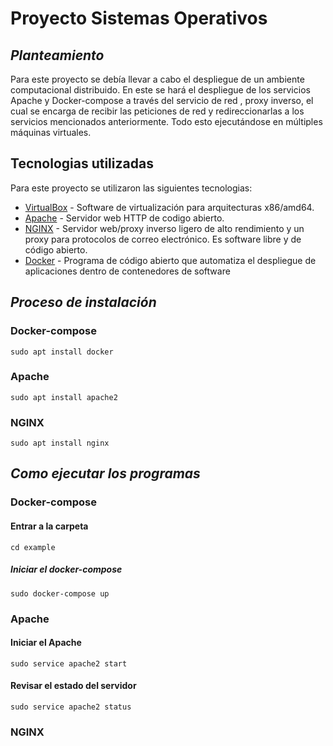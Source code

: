 # Proyecto Sistemas Operativos

## _Planteamiento_

Para este proyecto se debía llevar a cabo el despliegue de un ambiente computacional distribuido. En este se hará el despliegue de los servicios Apache y Docker-compose a través del servicio de red , proxy inverso, el cual se encarga de recibir las peticiones de red y redireccionarlas a los servicios mencionados anteriormente. Todo esto ejecutándose en múltiples máquinas virtuales.

## Tecnologias utilizadas
Para este proyecto se utilizaron las siguientes tecnologias:

- [VirtualBox] - Software de virtualización para arquitecturas x86/amd64.
- [Apache] - Servidor web HTTP de codigo abierto.
- [NGINX] - Servidor web/proxy inverso ligero de alto rendimiento y un proxy para protocolos de correo electrónico. Es software libre y de código abierto.
- [Docker] - Programa de código abierto que automatiza el despliegue de aplicaciones dentro de contenedores de software

## _Proceso de instalación_

### Docker-compose
```
sudo apt install docker
```

### Apache
```
sudo apt install apache2
```

### NGINX
```
sudo apt install nginx
```

## _Como ejecutar los programas_

### Docker-compose
#### Entrar a la carpeta
```
cd example
```
##### Iniciar el docker-compose
```
sudo docker-compose up
```
### Apache
#### Iniciar el Apache
```
sudo service apache2 start
```
#### Revisar el estado del servidor
```
sudo service apache2 status
```
### NGINX
####

[//]: # (These are reference links used in the body of this note and get stripped out when the markdown processor does its job. There is no need to format nicely because it shouldn't be seen. Thanks SO - http://stackoverflow.com/questions/4823468/store-comments-in-markdown-syntax)

  [VirtualBox]: <https://www.virtualbox.org/>
  [Apache]: <https://www.apache.org/>
  [NGINX]: <https://www.nginx.com/>
  [Docker]: <https://www.docker.com/>
